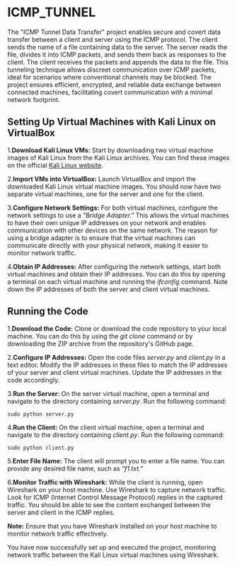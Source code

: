 # ICMP_TUNNEL

The "ICMP Tunnel Data Transfer" project enables secure and covert data transfer between a client and server using the ICMP protocol. The client sends the name of a file containing data to the server. The server reads the file, divides it into ICMP packets, and sends them back as responses to the client. The client receives the packets and appends the data to the file. This tunneling technique allows discreet communication over ICMP packets, ideal for scenarios where conventional channels may be blocked. The project ensures efficient, encrypted, and reliable data exchange between connected machines, facilitating covert communication with a minimal network footprint.
## Setting Up Virtual Machines with Kali Linux on VirtualBox
1.**Download Kali Linux VMs:** Start by downloading two virtual machine images of Kali Linux from the Kali Linux archives. You can find these images on the official [Kali Linux website](https://www.kali.org/downloads/).

2.**Import VMs into VirtualBox:** Launch VirtualBox and import the downloaded Kali Linux virtual machine images. You should now have two separate virtual machines, one for the server and one for the client.

3.**Configure Network Settings:** For both virtual machines, configure the network settings to use a _"Bridge Adapter."_ This allows the virtual machines to have their own unique IP addresses on your network and enables communication with other devices on the same network. The reason for using a bridge adapter is to ensure that the virtual machines can communicate directly with your physical network, making it easier to monitor network traffic.

4.**Obtain IP Addresses:** After configuring the network settings, start both virtual machines and obtain their IP addresses. You can do this by opening a terminal on each virtual machine and running the _ifconfig_ command. Note down the IP addresses of both the server and client virtual machines.

## Running the Code
1.**Download the Code:** Clone or download the code repository to your local machine. You can do this by using the _git clone_ command or by downloading the ZIP archive from the repository's GitHub page.

2.**Configure IP Addresses:** Open the code files _server.py_ and _client.py_ in a text editor. Modify the IP addresses in these files to match the IP addresses of your server and client virtual machines. Update the IP addresses in the code accordingly.

3.**Run the Server:** On the server virtual machine, open a terminal and navigate to the directory containing _server.py_. Run the following command:

```
sudo python server.py
```

4.**Run the Client:** On the client virtual machine, open a terminal and navigate to the directory containing _client.py_. Run the following command:
```
sudo python client.py
```

5.**Enter File Name:** The client will prompt you to enter a file name. You can provide any desired file name, such as _"f1.txt."_

6.**Monitor Traffic with Wireshark:** While the client is running, open Wireshark on your host machine. Use Wireshark to capture network traffic. Look for ICMP (Internet Control Message Protocol) replies in the captured traffic. You should be able to see the content exchanged between the server and client in the ICMP replies.

**Note:** Ensure that you have Wireshark installed on your host machine to monitor network traffic effectively.

You have now successfully set up and executed the project, monitoring network traffic between the Kali Linux virtual machines using Wireshark.


